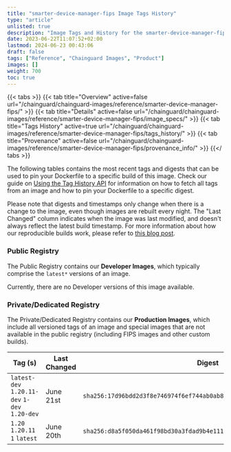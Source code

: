 ```yaml
---
title: "smarter-device-manager-fips Image Tags History"
type: "article"
unlisted: true
description: "Image Tags and History for the smarter-device-manager-fips Chainguard Image"
date: 2023-06-22T11:07:52+02:00
lastmod: 2024-06-23 00:43:06
draft: false
tags: ["Reference", "Chainguard Images", "Product"]
images: []
weight: 700
toc: true
---
```


{{< tabs >}}
{{< tab title="Overview" active=false url="/chainguard/chainguard-images/reference/smarter-device-manager-fips/" >}}
{{< tab title="Details" active=false url="/chainguard/chainguard-images/reference/smarter-device-manager-fips/image_specs/" >}}
{{< tab title="Tags History" active=true url="/chainguard/chainguard-images/reference/smarter-device-manager-fips/tags_history/" >}}
{{< tab title="Provenance" active=false url="/chainguard/chainguard-images/reference/smarter-device-manager-fips/provenance_info/" >}}
{{</ tabs >}}

The following tables contains the most recent tags and digests that can be used to pin your Dockerfile to a specific build of this image. Check our guide on [Using the Tag History API](/chainguard/chainguard-images/using-the-tag-history-api/) for information on how to fetch all tags from an image and how to pin your Dockerfile to a specific digest.

Please note that digests and timestamps only change when there is a change to the image, even though images are rebuilt every night. The "Last Changed" column indicates when the image was last modified, and doesn't always reflect the latest build timestamp. For more information about how our reproducible builds work, please refer to [this blog post](https://www.chainguard.dev/unchained/reproducing-chainguards-reproducible-image-builds).

### Public Registry
The Public Registry contains our **Developer Images**, which typically comprise the `latest*` versions of an image.

Currently, there are no Developer versions of this image available.

### Private/Dedicated Registry
The Private/Dedicated Registry contains our **Production Images**, which include all versioned tags of an image and special images that are not available in the public registry (including FIPS images and other custom builds).

| Tag (s)                                        | Last Changed | Digest                                                                    |
|------------------------------------------------|--------------|---------------------------------------------------------------------------|
|  `latest-dev` `1.20.11-dev` `1-dev` `1.20-dev` | June 21st    | `sha256:17d96bdd2d3f8e746974f6ef744ab0ab85e6f56d4e44300b62f1043269ace68e` |
|  `1.20` `1.20.11` `1` `latest`                 | June 20th    | `sha256:d8a5f050da461f98bd30a3fdad9b4e1112ab5c9783d1e2f35a7db1c3bd42f158` |

